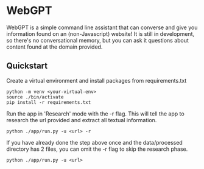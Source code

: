 # WebGPT

WebGPT is a simple command line assistant that can converse and give you information found on an (non-Javascript) website! It is still in development, so there's no conversational memory, but you can ask it questions about content found at the domain provided.

## Quickstart
Create a virtual environment and install packages from requirements.txt
```
python -m venv <your-virtual-env>
source ./bin/activate
pip install -r requirements.txt
```

Run the app in 'Research' mode with the -r flag. This will tell the app to research the url provided and extract all textual information.
```
python ./app/run.py -u <url> -r
```

If you have already done the step above once and the data/processed directory has 2 files, you can omit the -r flag to skip the research phase.
```
python ./app/run.py -u <url>
```

